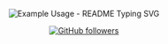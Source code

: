 <p align="center">
  <img src="https://readme-typing-svg.demolab.com/?lines=Nice to meet you;I'm studying bachelor degree in;Bina Sarana Informatika;Major Technology Information.&font=Fira%20Code&center=true&width=380&height=50&duration=4000&pause=1000" alt="Example Usage - README Typing SVG">
</p>

<p align="center">
<!-- Badge Instagram -->
<a href="https://github.com/ahay12"><img alt="GitHub followers" src="https://img.shields.io/github/followers/ahay12?logo=github&style=for-the-badge"></a>
</p>

<!---
ahay12/ahay12 is a ✨ special ✨ repository because its `README.md` (this file) appears on your GitHub profile.
You can click the Preview link to take a look at your changes.
--->
